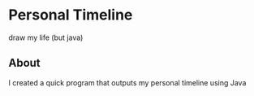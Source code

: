 # Personal Timeline
draw my life (but java)

## About
I created a quick program that outputs my personal timeline using Java
